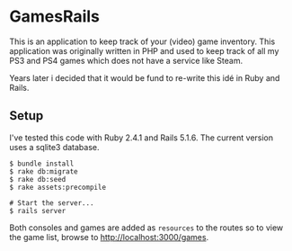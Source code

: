 # GamesRails

This is an application to keep track of your (video) game inventory. This
application was originally written in PHP and used to keep track of all my PS3
and PS4 games which does not have a service like Steam.

Years later i decided that it would be fund to re-write this idé in Ruby and
Rails.

## Setup

I've tested this code with Ruby 2.4.1 and Rails 5.1.6. The current version uses
a sqlite3 database.

```
$ bundle install
$ rake db:migrate
$ rake db:seed
$ rake assets:precompile

# Start the server...
$ rails server
```

Both consoles and games are added as `resources` to the routes so to view the
game list, browse to [http://localhost:3000/games](http://localhost:3000/games).
